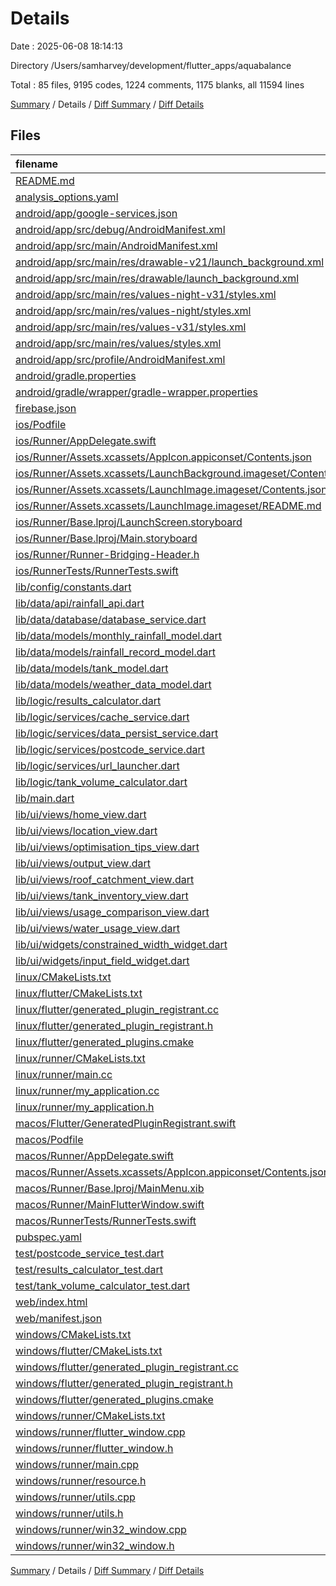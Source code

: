 # Details

Date : 2025-06-08 18:14:13

Directory /Users/samharvey/development/flutter_apps/aquabalance

Total : 85 files,  9195 codes, 1224 comments, 1175 blanks, all 11594 lines

[Summary](results.md) / Details / [Diff Summary](diff.md) / [Diff Details](diff-details.md)

## Files
| filename | language | code | comment | blank | total |
| :--- | :--- | ---: | ---: | ---: | ---: |
| [README.md](/README.md) | Markdown | 10 | 0 | 7 | 17 |
| [analysis\_options.yaml](/analysis_options.yaml) | YAML | 3 | 22 | 4 | 29 |
| [android/app/google-services.json](/android/app/google-services.json) | JSON | 29 | 0 | 0 | 29 |
| [android/app/src/debug/AndroidManifest.xml](/android/app/src/debug/AndroidManifest.xml) | XML | 3 | 4 | 1 | 8 |
| [android/app/src/main/AndroidManifest.xml](/android/app/src/main/AndroidManifest.xml) | XML | 34 | 11 | 1 | 46 |
| [android/app/src/main/res/drawable-v21/launch\_background.xml](/android/app/src/main/res/drawable-v21/launch_background.xml) | XML | 9 | 0 | 1 | 10 |
| [android/app/src/main/res/drawable/launch\_background.xml](/android/app/src/main/res/drawable/launch_background.xml) | XML | 9 | 0 | 1 | 10 |
| [android/app/src/main/res/values-night-v31/styles.xml](/android/app/src/main/res/values-night-v31/styles.xml) | XML | 12 | 7 | 1 | 20 |
| [android/app/src/main/res/values-night/styles.xml](/android/app/src/main/res/values-night/styles.xml) | XML | 13 | 9 | 1 | 23 |
| [android/app/src/main/res/values-v31/styles.xml](/android/app/src/main/res/values-v31/styles.xml) | XML | 12 | 7 | 1 | 20 |
| [android/app/src/main/res/values/styles.xml](/android/app/src/main/res/values/styles.xml) | XML | 13 | 9 | 1 | 23 |
| [android/app/src/profile/AndroidManifest.xml](/android/app/src/profile/AndroidManifest.xml) | XML | 3 | 4 | 1 | 8 |
| [android/gradle.properties](/android/gradle.properties) | Properties | 3 | 0 | 1 | 4 |
| [android/gradle/wrapper/gradle-wrapper.properties](/android/gradle/wrapper/gradle-wrapper.properties) | Properties | 5 | 0 | 1 | 6 |
| [firebase.json](/firebase.json) | JSON | 1 | 0 | 0 | 1 |
| [ios/Podfile](/ios/Podfile) | Ruby | 31 | 3 | 10 | 44 |
| [ios/Runner/AppDelegate.swift](/ios/Runner/AppDelegate.swift) | Swift | 12 | 0 | 2 | 14 |
| [ios/Runner/Assets.xcassets/AppIcon.appiconset/Contents.json](/ios/Runner/Assets.xcassets/AppIcon.appiconset/Contents.json) | JSON | 1 | 0 | 0 | 1 |
| [ios/Runner/Assets.xcassets/LaunchBackground.imageset/Contents.json](/ios/Runner/Assets.xcassets/LaunchBackground.imageset/Contents.json) | JSON | 21 | 0 | 1 | 22 |
| [ios/Runner/Assets.xcassets/LaunchImage.imageset/Contents.json](/ios/Runner/Assets.xcassets/LaunchImage.imageset/Contents.json) | JSON | 23 | 0 | 1 | 24 |
| [ios/Runner/Assets.xcassets/LaunchImage.imageset/README.md](/ios/Runner/Assets.xcassets/LaunchImage.imageset/README.md) | Markdown | 3 | 0 | 2 | 5 |
| [ios/Runner/Base.lproj/LaunchScreen.storyboard](/ios/Runner/Base.lproj/LaunchScreen.storyboard) | XML | 43 | 1 | 1 | 45 |
| [ios/Runner/Base.lproj/Main.storyboard](/ios/Runner/Base.lproj/Main.storyboard) | XML | 25 | 1 | 1 | 27 |
| [ios/Runner/Runner-Bridging-Header.h](/ios/Runner/Runner-Bridging-Header.h) | C++ | 1 | 0 | 1 | 2 |
| [ios/RunnerTests/RunnerTests.swift](/ios/RunnerTests/RunnerTests.swift) | Swift | 7 | 2 | 4 | 13 |
| [lib/config/constants.dart](/lib/config/constants.dart) | Dart | 97 | 13 | 16 | 126 |
| [lib/data/api/rainfall\_api.dart](/lib/data/api/rainfall_api.dart) | Dart | 115 | 21 | 21 | 157 |
| [lib/data/database/database\_service.dart](/lib/data/database/database_service.dart) | Dart | 197 | 29 | 31 | 257 |
| [lib/data/models/monthly\_rainfall\_model.dart](/lib/data/models/monthly_rainfall_model.dart) | Dart | 25 | 1 | 4 | 30 |
| [lib/data/models/rainfall\_record\_model.dart](/lib/data/models/rainfall_record_model.dart) | Dart | 80 | 11 | 13 | 104 |
| [lib/data/models/tank\_model.dart](/lib/data/models/tank_model.dart) | Dart | 73 | 4 | 5 | 82 |
| [lib/data/models/weather\_data\_model.dart](/lib/data/models/weather_data_model.dart) | Dart | 20 | 1 | 3 | 24 |
| [lib/logic/results\_calculator.dart](/lib/logic/results_calculator.dart) | Dart | 450 | 60 | 80 | 590 |
| [lib/logic/services/cache\_service.dart](/lib/logic/services/cache_service.dart) | Dart | 87 | 15 | 16 | 118 |
| [lib/logic/services/data\_persist\_service.dart](/lib/logic/services/data_persist_service.dart) | Dart | 389 | 71 | 91 | 551 |
| [lib/logic/services/postcode\_service.dart](/lib/logic/services/postcode_service.dart) | Dart | 201 | 5 | 6 | 212 |
| [lib/logic/services/url\_launcher.dart](/lib/logic/services/url_launcher.dart) | Dart | 28 | 5 | 6 | 39 |
| [lib/logic/tank\_volume\_calculator.dart](/lib/logic/tank_volume_calculator.dart) | Dart | 14 | 6 | 4 | 24 |
| [lib/main.dart](/lib/main.dart) | Dart | 36 | 2 | 6 | 44 |
| [lib/ui/views/home\_view.dart](/lib/ui/views/home_view.dart) | Dart | 138 | 14 | 5 | 157 |
| [lib/ui/views/location\_view.dart](/lib/ui/views/location_view.dart) | Dart | 284 | 123 | 32 | 439 |
| [lib/ui/views/optimisation\_tips\_view.dart](/lib/ui/views/optimisation_tips_view.dart) | Dart | 216 | 21 | 21 | 258 |
| [lib/ui/views/output\_view.dart](/lib/ui/views/output_view.dart) | Dart | 714 | 26 | 31 | 771 |
| [lib/ui/views/roof\_catchment\_view.dart](/lib/ui/views/roof_catchment_view.dart) | Dart | 457 | 31 | 35 | 523 |
| [lib/ui/views/tank\_inventory\_view.dart](/lib/ui/views/tank_inventory_view.dart) | Dart | 974 | 168 | 68 | 1,210 |
| [lib/ui/views/usage\_comparison\_view.dart](/lib/ui/views/usage_comparison_view.dart) | Dart | 959 | 43 | 58 | 1,060 |
| [lib/ui/views/water\_usage\_view.dart](/lib/ui/views/water_usage_view.dart) | Dart | 538 | 125 | 58 | 721 |
| [lib/ui/widgets/constrained\_width\_widget.dart](/lib/ui/widgets/constrained_width_widget.dart) | Dart | 13 | 4 | 3 | 20 |
| [lib/ui/widgets/input\_field\_widget.dart](/lib/ui/widgets/input_field_widget.dart) | Dart | 43 | 1 | 7 | 51 |
| [linux/CMakeLists.txt](/linux/CMakeLists.txt) | CMake | 104 | 0 | 25 | 129 |
| [linux/flutter/CMakeLists.txt](/linux/flutter/CMakeLists.txt) | CMake | 79 | 0 | 10 | 89 |
| [linux/flutter/generated\_plugin\_registrant.cc](/linux/flutter/generated_plugin_registrant.cc) | C++ | 7 | 4 | 5 | 16 |
| [linux/flutter/generated\_plugin\_registrant.h](/linux/flutter/generated_plugin_registrant.h) | C++ | 5 | 5 | 6 | 16 |
| [linux/flutter/generated\_plugins.cmake](/linux/flutter/generated_plugins.cmake) | CMake | 19 | 0 | 6 | 25 |
| [linux/runner/CMakeLists.txt](/linux/runner/CMakeLists.txt) | CMake | 21 | 0 | 6 | 27 |
| [linux/runner/main.cc](/linux/runner/main.cc) | C++ | 5 | 0 | 2 | 7 |
| [linux/runner/my\_application.cc](/linux/runner/my_application.cc) | C++ | 83 | 21 | 27 | 131 |
| [linux/runner/my\_application.h](/linux/runner/my_application.h) | C++ | 7 | 7 | 5 | 19 |
| [macos/Flutter/GeneratedPluginRegistrant.swift](/macos/Flutter/GeneratedPluginRegistrant.swift) | Swift | 16 | 3 | 4 | 23 |
| [macos/Podfile](/macos/Podfile) | Ruby | 32 | 1 | 10 | 43 |
| [macos/Runner/AppDelegate.swift](/macos/Runner/AppDelegate.swift) | Swift | 11 | 0 | 3 | 14 |
| [macos/Runner/Assets.xcassets/AppIcon.appiconset/Contents.json](/macos/Runner/Assets.xcassets/AppIcon.appiconset/Contents.json) | JSON | 68 | 0 | 0 | 68 |
| [macos/Runner/Base.lproj/MainMenu.xib](/macos/Runner/Base.lproj/MainMenu.xib) | XML | 343 | 0 | 1 | 344 |
| [macos/Runner/MainFlutterWindow.swift](/macos/Runner/MainFlutterWindow.swift) | Swift | 12 | 0 | 4 | 16 |
| [macos/RunnerTests/RunnerTests.swift](/macos/RunnerTests/RunnerTests.swift) | Swift | 7 | 2 | 4 | 13 |
| [pubspec.yaml](/pubspec.yaml) | YAML | 54 | 58 | 13 | 125 |
| [test/postcode\_service\_test.dart](/test/postcode_service_test.dart) | Dart | 326 | 46 | 64 | 436 |
| [test/results\_calculator\_test.dart](/test/results_calculator_test.dart) | Dart | 553 | 65 | 85 | 703 |
| [test/tank\_volume\_calculator\_test.dart](/test/tank_volume_calculator_test.dart) | Dart | 157 | 23 | 25 | 205 |
| [web/index.html](/web/index.html) | HTML | 90 | 15 | 17 | 122 |
| [web/manifest.json](/web/manifest.json) | JSON | 35 | 0 | 0 | 35 |
| [windows/CMakeLists.txt](/windows/CMakeLists.txt) | CMake | 89 | 0 | 20 | 109 |
| [windows/flutter/CMakeLists.txt](/windows/flutter/CMakeLists.txt) | CMake | 98 | 0 | 12 | 110 |
| [windows/flutter/generated\_plugin\_registrant.cc](/windows/flutter/generated_plugin_registrant.cc) | C++ | 12 | 4 | 5 | 21 |
| [windows/flutter/generated\_plugin\_registrant.h](/windows/flutter/generated_plugin_registrant.h) | C++ | 5 | 5 | 6 | 16 |
| [windows/flutter/generated\_plugins.cmake](/windows/flutter/generated_plugins.cmake) | CMake | 21 | 0 | 6 | 27 |
| [windows/runner/CMakeLists.txt](/windows/runner/CMakeLists.txt) | CMake | 34 | 0 | 7 | 41 |
| [windows/runner/flutter\_window.cpp](/windows/runner/flutter_window.cpp) | C++ | 49 | 7 | 16 | 72 |
| [windows/runner/flutter\_window.h](/windows/runner/flutter_window.h) | C++ | 20 | 5 | 9 | 34 |
| [windows/runner/main.cpp](/windows/runner/main.cpp) | C++ | 30 | 4 | 10 | 44 |
| [windows/runner/resource.h](/windows/runner/resource.h) | C++ | 9 | 6 | 2 | 17 |
| [windows/runner/utils.cpp](/windows/runner/utils.cpp) | C++ | 54 | 2 | 10 | 66 |
| [windows/runner/utils.h](/windows/runner/utils.h) | C++ | 8 | 6 | 6 | 20 |
| [windows/runner/win32\_window.cpp](/windows/runner/win32_window.cpp) | C++ | 210 | 24 | 55 | 289 |
| [windows/runner/win32\_window.h](/windows/runner/win32_window.h) | C++ | 48 | 31 | 24 | 103 |

[Summary](results.md) / Details / [Diff Summary](diff.md) / [Diff Details](diff-details.md)